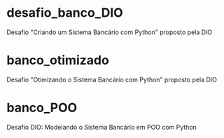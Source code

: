 # desafio_banco_DIO
Desafio "Criando um Sistema Bancário com Python" proposto pela DIO

# banco_otimizado
Desafio "Otimizando o Sistema Bancário com Python" proposto pela DIO

# banco_POO
Desafio DIO: Modelando o Sistema Bancário em POO com Python
